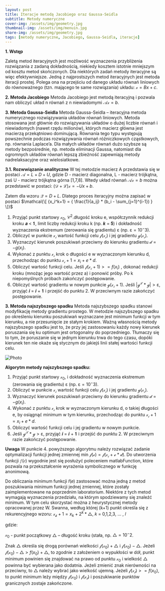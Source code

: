 ```yaml
---
layout: post
title: Iteracje metodą Jacobiego oraz Gaussa-Seidla
subtitle: Metody numeryczne
cover-img: /assets/img/geometry.jpg
thumbnail-img: /assets/img/menuin.jpg
share-img: /assets/img/geometry.jpg
tags: [metody numeryczne, Jacobiego, Gaussa-Seidla, iteracje]
---
```


**1. Wstęp**

Zaletą metod iteracyjnych jest możliwość wyznaczenia przybliżenia rozwiązania z zadaną dokładnością, niekiedy kosztem istotnie mniejszym od kosztu metod skończonych. Dla niektórych zadań metody iteracyjne są więc efektywniejsze. Jedną z najprostszych metod iteracyjnych jest metoda iteracji prostej. Polega ona na przejściu od danego układu równań liniowych do równoważnego (tzn. mającego te same rozwiązania) układu: $\mathcal{x}=Bx+c$. 

**2. Metoda Jacobiego**
Metoda Jacobiego jest metodą iteracyjną i pozwala nam obliczyć układ n równań z n niewiadomymi $\mathcal{Ax}=b$.


**3. Metoda Gaussa-Seidla**
Metoda Gaussa-Seidla – iteracyjna metoda numerycznego rozwiązywania układów równań liniowych. Metoda stosowana jest głównie do rozwiązywania układów o dużej liczbie równań i niewiadomych (nawet rzędu milionów), których macierz główna jest macierzą przekątniowo dominującą. Równania tego typu występują powszechnie podczas rozwiązywania równań różniczkowych cząstkowych, np. równania Laplace’a. Dla małych układów równań dużo szybsze są metody bezpośrednie, np. metoda eliminacji Gaussa, natomiast dla ogromnych układów równań lepszą zbieżność zapewniają metody nadrelaksacyjne oraz wielosiatkowe.

**3.1. Rozwwiązanie analityczne**
W tej metodzie macierz A przedstawia się w postaci $\mathcal{A}=L+D+U$, gdzie D - macierz diagonalna, L - macierz trójkątna, zaś U - macierz trójkątna górna [1,7,8]. Wtedy układ równań $\mathcal{Ax}=b$ można przedstawić w postaci: $\mathcal{(D+L)x}=-Ux+b$.  

Zatem dla wzoru $\mathcal{Q}=D+L$. Dlatego proces iteracyjny można zapisać w postaci 
$\mathcal{\[ 
{x_i^k+1} = { \frac{1}{a_ij} * (b_i - \sum_{j=1}^{i-1}) }  
\]}$ 


1. Przyjąć punkt startowy $\mathcal{x_0}$, $\mathcal{C^2}$.długość kroku e, współczynnik redukcji kroku 𝒂 < 𝟏, limit liczby redukcji kroku k (np. 𝒌 = 𝟓) i dokładność wyznaczenia ekstremum (zerowania się gradientu) ε (np. $\mathcal{ε}={10^-3}$).
2. Obliczyć w punkcie $\mathcal{x_i}$ wartość funkcji celu $\mathcal{f(x_i)}$ i jej gradientu $\mathcal{g(x_i)}$.
3. Wyznaczyć kierunek poszukiwań przeciwny do kierunku gradientu $\mathcal{d}={-g(x_i)}$.
4. Wykonać z punktu $\mathcal{x_i}$ krok o długości e w wyznaczonym kierunku d, przechodząc do punktu $\mathcal{x_i+1}={x_i+e*d}$.
5. Obliczyć wartość funkcji celu. Jeśli $\mathcal{f(x_i+1)}>={f(x_i)}$ , dokonać redukcji kroku (mnożąc jego wartość przez a) i ponowić próby. Po k niepomyślnych próbach zakończyć postępowanie.
6. Obliczyć wartość gradientu w nowym punkcie $\mathcal{g(x_i+1)}$. Jeśli $\mathcal{|g^T*g|>ε}$, przyjąć 𝒊 = 𝒊 + 𝟏 i przejść do
punktu 2. W przeciwnym razie zakończyć postępowanie.


**3. Metoda najszybszego spadku**
Metoda najszybszego spadku stanowi modyfikację metody gradientu prostego. W metodzie
najszybszego spadku po określeniu kierunku poszukiwań wyznaczane jest minimum funkcji w tym
kierunku, a nie przesunięcie ze stałym krokiem. Ważną własnością metody najszybszego spadku jest to, że
przy jej zastosowaniu każdy nowy kierunek poruszania się ku optimum jest ortogonalny do poprzedniego.
Tłumaczy się to tym, że poruszanie się w jednym kierunku trwa do tego czasu, dopóki kierunek ten nie
okaże się stycznym do jakiejś linii stałej wartości funkcji celu.

![Photo](https://upload.wikimedia.org/wikipedia/commons/thumb/a/ab/Metoda_najszybszego_spadku.svg/1280px-Metoda_najszybszego_spadku.svg.png)


**Algorytm metody najszybszego spadku:**
1. Przyjąć punkt startowy $\mathcal{x_0}$, i dokładność wyznaczenia ekstremum (zerowania się gradientu) ε (np. $\mathcal{ε}={10^-3}$).
2. Obliczyć w punkcie $\mathcal{x_i}$ wartość funkcji celu $\mathcal{f(x_i)}$ i jej gradientu $\mathcal{g(x_i)}$.
3. Wyznaczyć kierunek poszukiwań przeciwny do kierunku gradientu $\mathcal{d}={-g(x_i)}$.
4. Wykonać z punktu $\mathcal{x_i}$ krok w wyznaczonym kierunku d, o takiej długości e, by osiągnąć minimum w tym kierunku, przechodząc do punktu $\mathcal{x_i+1}={x_i+e*d}$.
5. Obliczyć wartość funkcji celu i jej gradientu w nowym punkcie.
6. Jeśli $\mathcal{g^T*g>ε}$, przyjąć 𝒊 = 𝒊 + 𝟏 i przejść do punktu 2. W przeciwnym razie zakończyć postępowanie.

**Uwaga**
W punkcie 4. powyższego algorytmu należy rozwiązać zadanie optymalizacji funkcji jednej zmiennej min $\mathcal{f(e)=f(x_i+e*d)}$. Do utworzenia funkcji 𝑓(𝑒) wygodnie jest się posłużyć poleceniem matlabFunction, które pozwala na przekształcenie wyrażenia symbolicznego w funkcję anonimową. 

Do obliczania minimum funkcji 𝑓(𝑒) zastosować można jedną z metod poszukiwania minimum funkcji jednej zmiennej, które zostały zaimplementowane na poprzednim laboratorium. Niektóre z tych metod wymagają wyznaczenia przedziału, na którym spodziewamy się znaleźć minimum. W tym celu skorzystać można z heurystycznej metody opracowanej przez W. Swanna, według której (k+1) punkt określa się z rekurencyjnego wzoru:
$\mathcal{x_k+1}={x_k+2^k*\bigtriangleup}$, 𝑘 = 0,1,2,3, … , 𝑙

gdzie: 

$\mathcal{x_0}$ - punkt początkowy
$\mathcal{\bigtriangleup}$ – długość kroku (stała, np. $\mathcal{\bigtriangleup}={10^-2}$.

Znak $\mathcal{\bigtriangleup}$ określa się drogą porównań wielkości $\mathcal{f(x_0)+\bigtriangleup}$ i $\mathcal{f(x_0)-\bigtriangleup}$. Jeżeli $\mathcal{f(x_0)-\bigtriangleup}>{f(x_0)+\bigtriangleup}$, to zgodnie z założeniem o wypukłości w dół, punkt minimum powinien się znajdować na prawo od punktu $\mathcal{x_0}$ i wielkość $\mathcal{\bigtriangleup}$ powinna być wybierana jako dodatnia. Jeżeli zmienić znak nierówności na przeciwny, to $\mathcal{\bigtriangleup}$ należy wybrać jako wielkość ujemną. Jeżeli $\mathcal{f(x_l)}>={f(x_0)}$, to punkt minimum leży między $\mathcal{f(x_0)}$ i $\mathcal{f(x_l)}$ i poszukiwanie punktów granicznych zostaje zakończone.